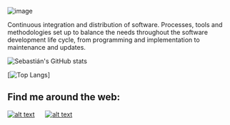 ![image](https://user-images.githubusercontent.com/63010971/200120130-bb00e72a-0d50-4d02-9fe7-745c8b330728.png)

Continuous integration and distribution of software. Processes, tools and methodologies set up to balance the needs throughout the software development life cycle, from programming and implementation to maintenance and updates.

![Sebastián's GitHub stats](https://github-readme-stats.vercel.app/api?username=sebastiandevops&show_icons=true&theme=gruvbox)

<!-- <a href="https://github.com/sebasvalencia726">
  <img align="center" src="https://github-readme-stats.vercel.app/api/top-langs/?username=sebasvalencia726&layout=compact&theme=radical" />
</a> -->


[![Top Langs](https://github-readme-stats.vercel.app/api/top-langs/?username=sebastiandevops&hide=css,html&langs_count=10&layout=compact)]

<!-- Please don't remove this: Grab your social icons from https://github.com/carlsednaoui/gitsocial -->

<!-- display the social media buttons in your README -->

## Find me around the web:


[![alt text][1.1]][1]&nbsp;&nbsp;&nbsp;&nbsp;&nbsp;&nbsp;[![alt text][2.1]][2]

<!-- links to social media icons -->
<!-- no need to change these -->

<!-- icons with padding -->

[1.1]: https://user-images.githubusercontent.com/63010971/230439534-7e9b65e3-aeca-4532-bce9-aa065e2d9008.png (linkedin)
[2.1]: https://user-images.githubusercontent.com/63010971/230439864-373a555a-ed8f-4972-95b7-11382772afca.png (twitter)

<!-- links to your social media accounts -->
<!-- update these accordingly -->

[1]: https://www.linkedin.com/in/sebastianvalenciasierra/
[2]: https://twitter.com/ajinomano




<!-- Please don't remove this: Grab your social icons from https://github.com/carlsednaoui/gitsocial -->
